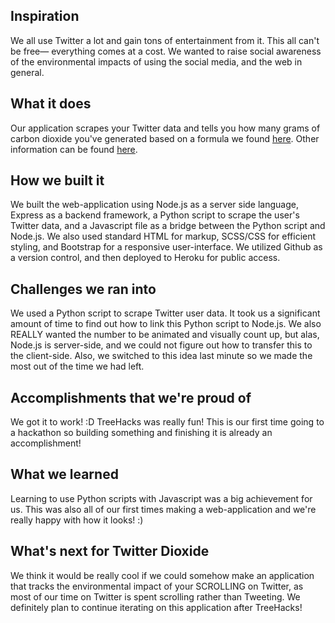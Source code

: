 ## Inspiration 
We all use Twitter a lot and gain tons of entertainment from it. This all can't be free— everything comes at a cost. We wanted to raise social awareness of the environmental impacts of using the social media, and the web in general.

## What it does 
Our application scrapes your Twitter data and tells you how many grams of carbon dioxide you've generated based on a formula we found [here](https://www.treehugger.com/clean-technology/twittering-adds-how-much-to-your-carbon-footprint.html). Other information can be found [here](https://climatecare.org/infographic-the-carbon-footprint-of-the-internet/).

## How we built it 
We built the web-application using Node.js as a server side language, Express as a backend framework, a Python script to scrape the user's Twitter data, and a Javascript file as a bridge between the Python script and Node.js. We also used standard HTML for markup, SCSS/CSS for efficient styling, and Bootstrap for a responsive user-interface. We utilized Github as a version control, and then deployed to Heroku for public access.

## Challenges we ran into 
We used a Python script to scrape Twitter user data. It took us a significant amount of time to find out how to link this Python script to Node.js. We also REALLY wanted the number to be animated and visually count up, but alas, Node.js is server-side, and we could not figure out how to transfer this to the client-side. Also, we switched to this idea last minute so we made the most out of the time we had left.

## Accomplishments that we're proud of 
We got it to work! :D TreeHacks was really fun! This is our first time going to a hackathon so building something and finishing it is already an accomplishment! 

## What we learned 
Learning to use Python scripts with Javascript was a big achievement for us. This was also all of our first times making a web-application and we're really happy with how it looks! :) 

## What's next for Twitter Dioxide 
We think it would be really cool if we could somehow make an application that tracks the environmental impact of your SCROLLING on Twitter, as most of our time on Twitter is spent scrolling rather than Tweeting. We definitely plan to continue iterating on this application after TreeHacks!
